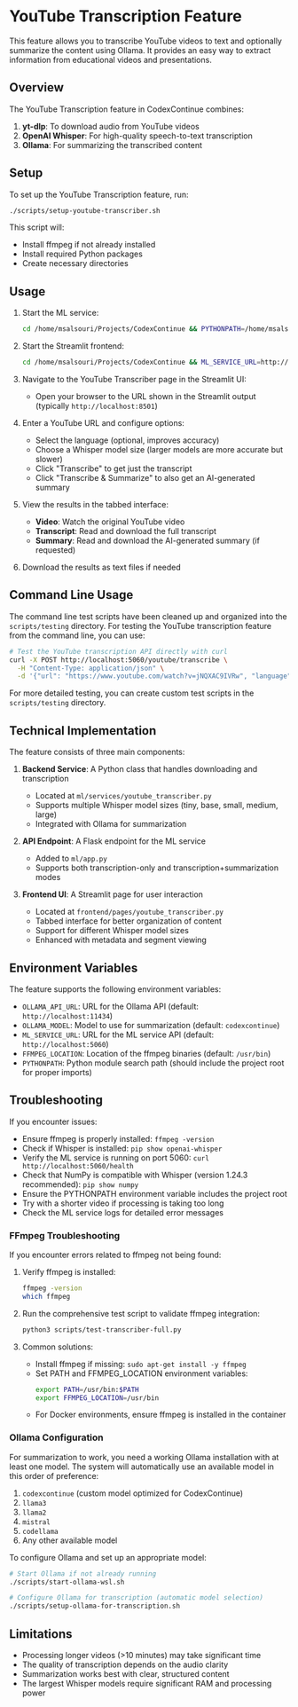 # YouTube Transcription Feature

This feature allows you to transcribe YouTube videos to text and optionally summarize the content using Ollama. It provides an easy way to extract information from educational videos and presentations.

## Overview

The YouTube Transcription feature in CodexContinue combines:

1. **yt-dlp**: To download audio from YouTube videos
2. **OpenAI Whisper**: For high-quality speech-to-text transcription
3. **Ollama**: For summarizing the transcribed content

## Setup

To set up the YouTube Transcription feature, run:

```bash
./scripts/setup-youtube-transcriber.sh
```

This script will:
- Install ffmpeg if not already installed
- Install required Python packages
- Create necessary directories

## Usage

1. Start the ML service:
   ```bash
   cd /home/msalsouri/Projects/CodexContinue && PYTHONPATH=/home/msalsouri/Projects/CodexContinue FFMPEG_LOCATION=/usr/bin python3 ml/app.py --port 5060
   ```

2. Start the Streamlit frontend:
   ```bash
   cd /home/msalsouri/Projects/CodexContinue && ML_SERVICE_URL=http://localhost:5060 PYTHONPATH=/home/msalsouri/Projects/CodexContinue streamlit run frontend/pages/youtube_transcriber.py
   ```

3. Navigate to the YouTube Transcriber page in the Streamlit UI:
   - Open your browser to the URL shown in the Streamlit output (typically `http://localhost:8501`)

4. Enter a YouTube URL and configure options:
   - Select the language (optional, improves accuracy)
   - Choose a Whisper model size (larger models are more accurate but slower)
   - Click "Transcribe" to get just the transcript
   - Click "Transcribe & Summarize" to also get an AI-generated summary

4. View the results in the tabbed interface:
   - **Video**: Watch the original YouTube video
   - **Transcript**: Read and download the full transcript
   - **Summary**: Read and download the AI-generated summary (if requested)

5. Download the results as text files if needed

## Command Line Usage

The command line test scripts have been cleaned up and organized into the `scripts/testing` directory. For testing the YouTube transcription feature from the command line, you can use:

```bash
# Test the YouTube transcription API directly with curl
curl -X POST http://localhost:5060/youtube/transcribe \
  -H "Content-Type: application/json" \
  -d '{"url": "https://www.youtube.com/watch?v=jNQXAC9IVRw", "language": "English", "whisper_model_size": "tiny"}'
```

For more detailed testing, you can create custom test scripts in the `scripts/testing` directory.

## Technical Implementation

The feature consists of three main components:

1. **Backend Service**: A Python class that handles downloading and transcription
   - Located at `ml/services/youtube_transcriber.py`
   - Supports multiple Whisper model sizes (tiny, base, small, medium, large)
   - Integrated with Ollama for summarization

2. **API Endpoint**: A Flask endpoint for the ML service
   - Added to `ml/app.py`
   - Supports both transcription-only and transcription+summarization modes

3. **Frontend UI**: A Streamlit page for user interaction
   - Located at `frontend/pages/youtube_transcriber.py`
   - Tabbed interface for better organization of content
   - Support for different Whisper model sizes
   - Enhanced with metadata and segment viewing

## Environment Variables

The feature supports the following environment variables:

- `OLLAMA_API_URL`: URL for the Ollama API (default: `http://localhost:11434`)
- `OLLAMA_MODEL`: Model to use for summarization (default: `codexcontinue`)
- `ML_SERVICE_URL`: URL for the ML service API (default: `http://localhost:5060`)
- `FFMPEG_LOCATION`: Location of the ffmpeg binaries (default: `/usr/bin`)
- `PYTHONPATH`: Python module search path (should include the project root for proper imports)

## Troubleshooting

If you encounter issues:

- Ensure ffmpeg is properly installed: `ffmpeg -version`
- Check if Whisper is installed: `pip show openai-whisper`
- Verify the ML service is running on port 5060: `curl http://localhost:5060/health`
- Check that NumPy is compatible with Whisper (version 1.24.3 recommended): `pip show numpy`
- Ensure the PYTHONPATH environment variable includes the project root
- Try with a shorter video if processing is taking too long
- Check the ML service logs for detailed error messages

### FFmpeg Troubleshooting

If you encounter errors related to ffmpeg not being found:

1. Verify ffmpeg is installed:
   ```bash
   ffmpeg -version
   which ffmpeg
   ```

2. Run the comprehensive test script to validate ffmpeg integration:
   ```bash
   python3 scripts/test-transcriber-full.py
   ```

3. Common solutions:
   - Install ffmpeg if missing: `sudo apt-get install -y ffmpeg`
   - Set PATH and FFMPEG_LOCATION environment variables:
     ```bash
     export PATH=/usr/bin:$PATH
     export FFMPEG_LOCATION=/usr/bin
     ```
   - For Docker environments, ensure ffmpeg is installed in the container

### Ollama Configuration

For summarization to work, you need a working Ollama installation with at least one model.
The system will automatically use an available model in this order of preference:
1. `codexcontinue` (custom model optimized for CodexContinue)
2. `llama3` 
3. `llama2`
4. `mistral`
5. `codellama`
6. Any other available model

To configure Ollama and set up an appropriate model:
```bash
# Start Ollama if not already running
./scripts/start-ollama-wsl.sh

# Configure Ollama for transcription (automatic model selection)
./scripts/setup-ollama-for-transcription.sh
```

## Limitations

- Processing longer videos (>10 minutes) may take significant time
- The quality of transcription depends on the audio clarity
- Summarization works best with clear, structured content
- The largest Whisper models require significant RAM and processing power
